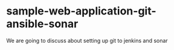 # sample-web-application-git-ansible-sonar
We are going to discuss about setting up git to jenkins and sonar
